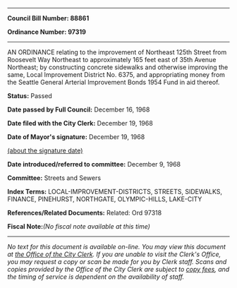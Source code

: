 

********

**Council Bill Number: 88861**
   
**Ordinance Number: 97319**
********

 AN ORDINANCE relating to the improvement of Northeast 125th Street from Roosevelt Way Northeast to approximately 165 feet east of 35th Avenue Northeast; by constructing concrete sidewalks and otherwise improving the same, Local Improvement District No. 6375, and appropriating money from the Seattle General Arterial Improvement Bonds 1954 Fund in aid thereof.

**Status:** Passed
   
**Date passed by Full Council:** December 16, 1968
   
**Date filed with the City Clerk:** December 19, 1968
   
**Date of Mayor's signature:** December 19, 1968
   
[(about the signature date)](/~public/approvaldate.htm)
   
   
   
**Date introduced/referred to committee:** December 9, 1968
   
**Committee:** Streets and Sewers
   
   
**Index Terms:** LOCAL-IMPROVEMENT-DISTRICTS, STREETS, SIDEWALKS, FINANCE, PINEHURST, NORTHGATE, OLYMPIC-HILLS, LAKE-CITY

**References/Related Documents:** Related: Ord 97318

**Fiscal Note:**_(No fiscal note available at this time)_
********

_No text for this document is available on-line. You may view this document at [the Office of the City Clerk](http://www.seattle.gov/leg/clerk/contactUs.htm). If you are unable to visit the Clerk's Office, you may request a copy or scan be made for you by Clerk staff. Scans and copies provided by the Office of the City Clerk are subject to [copy fees](http://clerk.seattle.gov/~public/clerkfees.htm), and the timing of service is dependent on the availability of staff._

